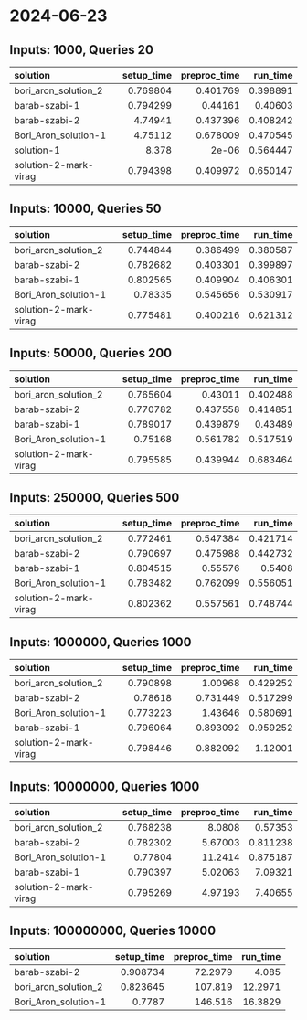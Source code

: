# 2024-06-23

## Inputs: 1000, Queries 20

| solution              |   setup_time |   preproc_time |   run_time |
|:----------------------|-------------:|---------------:|-----------:|
| bori_aron_solution_2  |     0.769804 |       0.401769 |   0.398891 |
| barab-szabi-1         |     0.794299 |       0.44161  |   0.40603  |
| barab-szabi-2         |     4.74941  |       0.437396 |   0.408242 |
| Bori_Aron_solution-1  |     4.75112  |       0.678009 |   0.470545 |
| solution-1            |     8.378    |       2e-06    |   0.564447 |
| solution-2-mark-virag |     0.794398 |       0.409972 |   0.650147 |

## Inputs: 10000, Queries 50

| solution              |   setup_time |   preproc_time |   run_time |
|:----------------------|-------------:|---------------:|-----------:|
| bori_aron_solution_2  |     0.744844 |       0.386499 |   0.380587 |
| barab-szabi-2         |     0.782682 |       0.403301 |   0.399897 |
| barab-szabi-1         |     0.802565 |       0.409904 |   0.406301 |
| Bori_Aron_solution-1  |     0.78335  |       0.545656 |   0.530917 |
| solution-2-mark-virag |     0.775481 |       0.400216 |   0.621312 |

## Inputs: 50000, Queries 200

| solution              |   setup_time |   preproc_time |   run_time |
|:----------------------|-------------:|---------------:|-----------:|
| bori_aron_solution_2  |     0.765604 |       0.43011  |   0.402488 |
| barab-szabi-2         |     0.770782 |       0.437558 |   0.414851 |
| barab-szabi-1         |     0.789017 |       0.439879 |   0.43489  |
| Bori_Aron_solution-1  |     0.75168  |       0.561782 |   0.517519 |
| solution-2-mark-virag |     0.795585 |       0.439944 |   0.683464 |

## Inputs: 250000, Queries 500

| solution              |   setup_time |   preproc_time |   run_time |
|:----------------------|-------------:|---------------:|-----------:|
| bori_aron_solution_2  |     0.772461 |       0.547384 |   0.421714 |
| barab-szabi-2         |     0.790697 |       0.475988 |   0.442732 |
| barab-szabi-1         |     0.804515 |       0.55576  |   0.5408   |
| Bori_Aron_solution-1  |     0.783482 |       0.762099 |   0.556051 |
| solution-2-mark-virag |     0.802362 |       0.557561 |   0.748744 |

## Inputs: 1000000, Queries 1000

| solution              |   setup_time |   preproc_time |   run_time |
|:----------------------|-------------:|---------------:|-----------:|
| bori_aron_solution_2  |     0.790898 |       1.00968  |   0.429252 |
| barab-szabi-2         |     0.78618  |       0.731449 |   0.517299 |
| Bori_Aron_solution-1  |     0.773223 |       1.43646  |   0.580691 |
| barab-szabi-1         |     0.796064 |       0.893092 |   0.959252 |
| solution-2-mark-virag |     0.798446 |       0.882092 |   1.12001  |

## Inputs: 10000000, Queries 1000

| solution              |   setup_time |   preproc_time |   run_time |
|:----------------------|-------------:|---------------:|-----------:|
| bori_aron_solution_2  |     0.768238 |        8.0808  |   0.57353  |
| barab-szabi-2         |     0.782302 |        5.67003 |   0.811238 |
| Bori_Aron_solution-1  |     0.77804  |       11.2414  |   0.875187 |
| barab-szabi-1         |     0.790397 |        5.02063 |   7.09321  |
| solution-2-mark-virag |     0.795269 |        4.97193 |   7.40655  |

## Inputs: 100000000, Queries 10000

| solution             |   setup_time |   preproc_time |   run_time |
|:---------------------|-------------:|---------------:|-----------:|
| barab-szabi-2        |     0.908734 |        72.2979 |     4.085  |
| bori_aron_solution_2 |     0.823645 |       107.819  |    12.2971 |
| Bori_Aron_solution-1 |     0.7787   |       146.516  |    16.3829 |